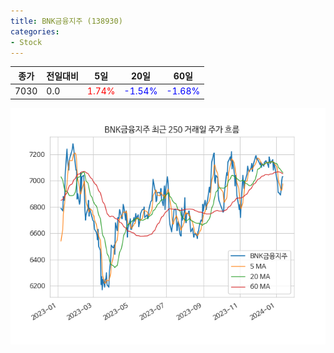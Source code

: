 ```yaml
---
title: BNK금융지주 (138930)
categories:
- Stock
---
```


|종가|전일대비|5일|20일|60일|
|----|--------|---|----|----|
|7030|0.0|<span style="color: red">1.74%</span>|<span style="color: blue">-1.54%</span>|<span style="color: blue">-1.68%</span>|

<!-- more -->

![138930](/assets/images/stock/138930.png)